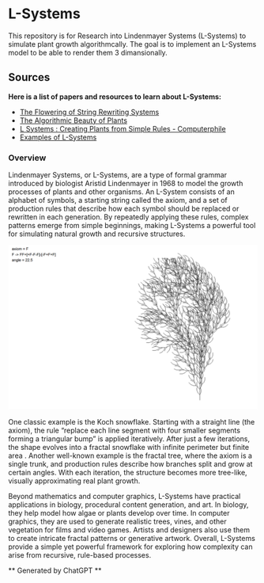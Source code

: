 # L-Systems
This repository is for Research into Lindenmayer Systems (L-Systems) to 
simulate plant growth algorithmcally. The goal is to implement an L-Systems 
model to be able to render them 3 dimansionally.

## Sources
**Here is a list of papers and resources to learn about L-Systems:**

 - [The Flowering of String Rewriting Systems](https://www.tandfonline.com/doi/epdf/10.1080/07468342.1992.11973463?needAccess=true)
 - [The Algorithmic Beauty of Plants](https://algorithmicbotany.org/papers/abop/abop.pdf)
 - [L Systems : Creating Plants from Simple Rules - Computerphile](https://youtu.be/puwhf-404Xc?si=Pz6ax7lGY5Fyilyy)
 - [Examples of L-Systems](https://paulbourke.net/fractals/lsys/)

### Overview 
Lindenmayer Systems, or L-Systems, are a type of formal grammar introduced by 
biologist Aristid Lindenmayer in 1968 to model the growth processes of plants 
and other organisms. An L-System consists of an alphabet of symbols, a 
starting string called the axiom, and a set of production rules that describe 
how each symbol should be replaced or rewritten in each generation. By 
repeatedly applying these rules, complex patterns emerge from simple beginnings, 
making L-Systems a powerful tool for simulating natural growth and recursive 
structures.

![Example 1](assets/Example1.png)

One classic example is the Koch snowflake. Starting with a straight line (the 
axiom), the rule “replace each line segment with four smaller segments forming 
a triangular bump” is applied iteratively. After just a few iterations, the 
shape evolves into a fractal snowflake with infinite perimeter but finite area
. Another well-known example is the fractal tree, where the axiom is a single 
trunk, and production rules describe how branches split and grow at certain 
angles. With each iteration, the structure becomes more tree-like, visually 
approximating real plant growth.

Beyond mathematics and computer graphics, L-Systems have practical 
applications in biology, procedural content generation, and art. In biology, 
they help model how algae or plants develop over time. In computer graphics, 
they are used to generate realistic trees, vines, and other vegetation for 
films and video games. Artists and designers also use them to create intricate 
fractal patterns or generative artwork. Overall, L-Systems provide a simple 
yet powerful framework for exploring how complexity can arise from recursive, 
rule-based processes.

** Generated by ChatGPT ** 
